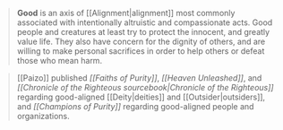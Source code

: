 

> **Good** is an axis of [[Alignment|alignment]] most commonly associated with intentionally altruistic and compassionate acts. Good people and creatures at least try to protect the innocent, and greatly value life. They also have concern for the dignity of others, and are willing to make personal sacrifices in order to help others or defeat those who mean harm.


> [[Paizo]] published *[[Faiths of Purity]]*, *[[Heaven Unleashed]]*, and *[[Chronicle of the Righteous sourcebook|Chronicle of the Righteous]]* regarding good-aligned [[Deity|deities]] and [[Outsider|outsiders]], and *[[Champions of Purity]]* regarding good-aligned people and organizations.








